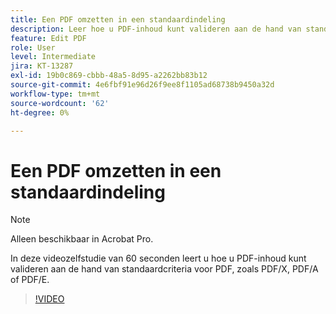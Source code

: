 ```yaml
---
title: Een PDF omzetten in een standaardindeling
description: Leer hoe u PDF-inhoud kunt valideren aan de hand van standaardcriteria voor PDF, zoals PDF/X, PDF/A of PDF/E
feature: Edit PDF
role: User
level: Intermediate
jira: KT-13287
exl-id: 19b0c869-cbbb-48a5-8d95-a2262bb83b12
source-git-commit: 4e6fbf91e96d26f9ee8f1105ad68738b9450a32d
workflow-type: tm+mt
source-wordcount: '62'
ht-degree: 0%

---
```


# Een PDF omzetten in een standaardindeling

>[!NOTE]
>
>Alleen beschikbaar in Acrobat Pro.

In deze videozelfstudie van 60 seconden leert u hoe u PDF-inhoud kunt valideren aan de hand van standaardcriteria voor PDF, zoals PDF/X, PDF/A of PDF/E.

>[!VIDEO](https://video.tv.adobe.com/v/3437297?quality=12&learn=on&hidetitle=true&captions=dut)
